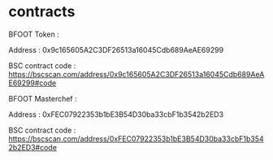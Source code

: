 # contracts

BFOOT Token : 

Address : 0x9c165605A2C3DF26513a16045Cdb689AeAE69299

BSC contract code : https://bscscan.com/address/0x9c165605A2C3DF26513a16045Cdb689AeAE69299#code

BFOOT Masterchef : 

Address : 0xFEC07922353b1bE3B54D30ba33cbF1b3542b2ED3

BSC contract code : https://bscscan.com/address/0xFEC07922353b1bE3B54D30ba33cbF1b3542b2ED3#code

